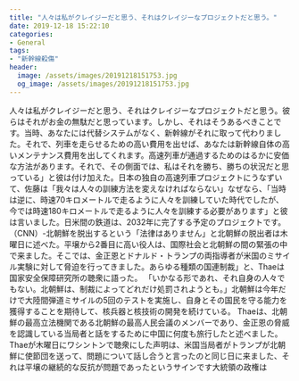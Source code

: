 ```yaml
---
title: "人々は私がクレイジーだと思う、それはクレイジーなプロジェクトだと思う。"
date: 2019-12-18 15:22:10
categories:
- General
tags:
- "新幹線殺傷"
header:
  image: /assets/images/20191218151753.jpg
  og_image: /assets/images/20191218151753.jpg
---
```


人々は私がクレイジーだと思う、それはクレイジーなプロジェクトだと思う。彼らはそれがお金の無駄だと思っています。しかし、それはそうあるべきことです。当時、あなたには代替システムがなく、新幹線がそれに取って代わりました。それで、列車を走らせるための高い費用を出せば、あなたは新幹線自体の高いメンテナンス費用を出してくれます。高速列車が通過するためのはるかに安価な方法があります。それで、その側面では、私はそれを勝ち、勝ちの状況だと思っている」と彼は付け加えた。日本の独自の高速列車プロジェクトにうなずいて、佐藤は「我々は人々の訓練方法を変えなければならない」なぜなら、「当時は逆に、時速70キロメートルで走るように人々を訓練していた時代でしたが、今では時速180キロメートルで走るように人々を訓練する必要があります」と彼は言いました。日米間の鉄道は、2032年に完了する予定のプロジェクトです。（CNN）-北朝鮮を脱出するという「法律はありません」と北朝鮮の脱出者は木曜日に述べた。平壌から2番目に高い役人は、国際社会と北朝鮮の間の緊張の中で来ました。そこでは、金正恩とドナルド・トランプの両指導者が米国のミサイル実験に対して脅迫を行ってきました。あらゆる種類の国連制裁」と、Thaeは国家安全保障研究所の聴衆に語った。 「いかなる形であれ、それ自身の人々でもない。北朝鮮は、制裁によってどれだけ処罰されようとも。」北朝鮮は今年だけで大陸間弾道ミサイルの5回のテストを実施し、自身とその国民を守る能力を獲得することを期待して、核兵器と核技術の開発を続けている。 Thaeは、北朝鮮の最高立法機関である北朝鮮の最高人民会議のメンバーであり、金正恩の脅威を認識している当局者と話をするために中国に何度も旅行したと述べました。 Thaeが木曜日にワシントンで聴衆にした声明は、米国当局者がトランプが北朝鮮に使節団を送って、問題について話し合うと言ったのと同じ日に来ました、それは平壌の継続的な反抗が問題であったというサインです大統領の政権は
